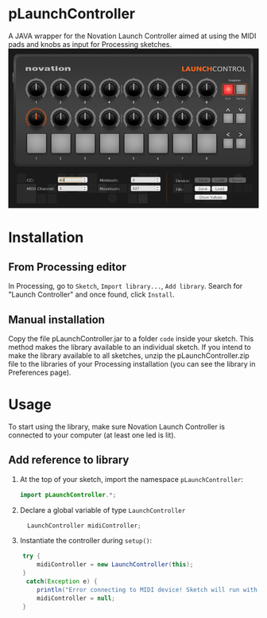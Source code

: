 # pLaunchController
A JAVA wrapper for the Novation Launch Controller aimed at using the MIDI pads and knobs as input for Processing sketches.
![](novation.png)

# Installation
## From Processing editor
In Processing, go to `Sketch`, `Import library...`, `Add library`. Search for "Launch Controller" and once found, click `Install`.
## Manual installation
Copy the file pLaunchController.jar to a folder `code` inside your sketch. This method makes the library available to an individual sketch.
If you intend to make the library available to all sketches, unzip the pLaunchController.zip file to the libraries of your Processing installation (you can see the library in Preferences page).

# Usage
To start using the library, make sure Novation Launch Controller is connected to your computer (at least one led is lit).
## Add reference to library
  1. At the top of your sketch, import the namespace `pLaunchController`:
      ```JAVA
      import pLaunchController.*;
      ```
   
   2. Declare a global variable of type `LaunchController`
        ```JAVA
          LaunchController midiController;
        ```
   3. Instantiate the controller during `setup()`:
   
  ```JAVA
      try {
          midiController = new LaunchController(this);
      }
       catch(Exception e) {
          println("Error connecting to MIDI device! Sketch will run with UI controllers. values.");
          midiController = null;
      }
  ```
